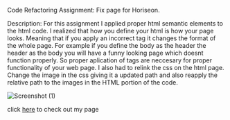 Code Refactoring Assignment:
Fix page for Horiseon. 

Description: For this assignment I applied proper html semantic elements to the html code. I realized that how you define your html is how your page looks. Meaning that if you apply an incorrect tag it changes the format of the whole page. For example if you define the body as the header the header as the body you will have a funny looking page which doesnt function properly. So proper aplication of tags are neccesary for proper functionality of your web page. I also had to relink the css on the html page. Change the image in the css giving it a updated path and also reapply the relative path to the images in the HTML portion of the code. 

![Screenshot (1)](https://user-images.githubusercontent.com/102045473/175319690-956fd65c-7f45-4fdd-9b5d-265cefc1ab5b.png)

click [here](www.google.com/file:///C:/Users/Michael%20Khiabani/Documents/GitHub/challenge-1/index.html) to check out my page

